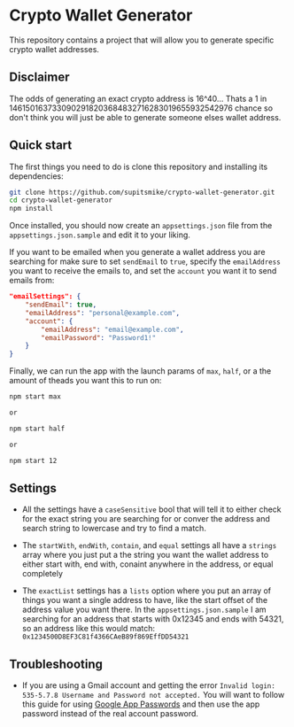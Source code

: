 # Crypto Wallet Generator
This repository contains a project that will allow you to generate specific crypto wallet addresses.

## Disclaimer

The odds of generating an exact crypto address is 16^40... Thats a 1 in 1461501637330902918203684832716283019655932542976 chance so don't think you will just be able to generate someone elses wallet address.

## Quick start

The first things you need to do is clone this repository and installing its dependencies:

```sh
git clone https://github.com/supitsmike/crypto-wallet-generator.git
cd crypto-wallet-generator
npm install
```

Once installed, you should now create an `appsettings.json` file from the `appsettings.json.sample` and edit it to your liking. 

If you want to be emailed when you generate a wallet address you are searching for make sure to set `sendEmail` to `true`, specify the `emailAddress` you want to receive the emails to, and set the `account` you want it to send emails from:

```json
"emailSettings": {
    "sendEmail": true,
    "emailAddress": "personal@example.com",
    "account": {
        "emailAddress": "email@example.com",
        "emailPassword": "Password1!"
    }
}
```

Finally, we can run the app with the launch params of `max`, `half`, or a the amount of theads you want this to run on:

```sh
npm start max

or

npm start half

or

npm start 12
```

## Settings

- All the settings have a `caseSensitive` bool that will tell it to either check for the exact string you are searching for or conver the address and search string to lowercase and try to find a match.

- The `startWith`, `endWith`, `contain`, and `equal` settings all have a `strings` array where you just put a the string you want the wallet address to either start with, end with, conaint anywhere in the address, or equal completely 

- The `exactList` settings has a `lists` option where you put an array of things you want a single address to have, like the start offset of the address value you want there. In the `appsettings.json.sample` I am searching for an address that starts with 0x12345 and ends with 54321, so an address like this would match: `0x1234500D8EF3C81f4366CAeB89f869EffDD54321`

## Troubleshooting

- If you are using a Gmail account and getting the error `Invalid login: 535-5.7.8 Username and Password not accepted.` You will want to follow this guide for using [Google App Passwords](https://support.google.com/mail/answer/185833?hl=en&ref_topic=3394217&sjid=8545916151730396874-NA) and then use the app password instead of the real account password.